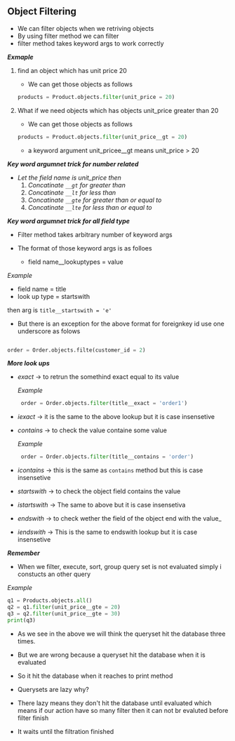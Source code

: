 ## Object Filtering

- We can filter objects when we retriving objects 
- By using filter method we can filter
- filter method takes keyword args to work correctly

___Exmaple___

1. find an object which has unit price 20 

    - We can get those objects as follows

    ```python 
    products = Product.objects.filter(unit_price = 20)
    ```
2. What if we need objects which has objects unit_price greater than 20
    - We can get those objects as follows

    ```python 
    products = Product.objects.filter(unit_price__gt = 20)
    ```

    - a keyword argument unit_pricee__gt means unit_price > 20

___Key word argumnet trick for number related___

- _Let the field name is unit_price then_
    1. _Concatinate `__gt` for greater than_
    2. _Concatinate `__lt` for less than_
    3. _Concatinate `__gte` for greater than or equal to_
    4. _Concatinate `__lte` for less than or equal to_

___Key word argumnet trick for all field type___

- Filter method takes arbitrary number of keyword args
- The format of those  keyword args is as folloes

    - field name__lookuptypes = value

_Example_
- field name = title
- look up type = startswith

then arg is `title__startswith = 'e'`

- But there is an exception for the above format for foreignkey id use one underscore as folows

```python

order = Order.objects.filte(customer_id = 2)

```

___More look ups___

- _exact_ -> to retrun the somethind exact equal to its value

    _Example_

    ```python
     order = Order.objects.filter(title__exact = 'order1')
     ```
- _iexact_ -> it is the same to the above lookup but it is case insensetive

- _contains_ -> to check the value containe some value

    _Example_

    
    ```python
     order = Order.objects.filter(title__contains = 'order')
     ```

- _icontains_ -> this is the same as `contains` method but this is case insensetive

- _startswith_ -> to check the object field contains the value
- _istartswith_ -> The same to above but it is case insensetiva

- _endswith_ -> to check wether the field of the object end with the value_

- _iendswith_ -> This is the same to endswith lookup but it is case insensetive


___Remember___

- When we filter, execute, sort, group query set is not evaluated simply i constucts an other query 

_Example_

```python 
q1 = Products.objects.all()
q2 = q1.filter(unit_price__gte = 20)
q3 = q2.filter(unit_price__gte = 30)
print(q3)
```

- As we see in the above we will think the queryset hit the database three times.
- But we are wrong because a queryset hit the database when it is evaluated
- So it hit the database when it reaches to print method


- Querysets are lazy why?
- There lazy means they don't hit the database until evaluated which means if our action have so many filter then it can not br evaluted before filter finish
- It waits until the filtration finished



